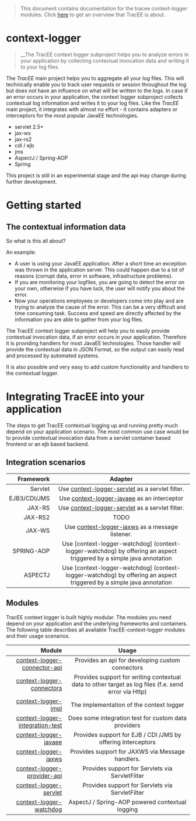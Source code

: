 > This document contains documentation for the tracee context-logger modules. Click [here](/README.md) to get an overview that TracEE is about.

# context-logger

> __The TracEE context logger subproject helps you to analyze errors in your application by collecting contextual invocation data and writing it to your log files.


The *TracEE* main project helps you to aggregate all your log files. This will technically enable you to track user requests or session throughout the log but does not have an influence on what will be written to the logs.
In case if an error occurs in your application, the context logger subproject collects contextual log information and writes it to your log files.
Like the *TracEE* main project, it integrates with almost no effort - it contains adapters or interceptors for the most popular JavaEE technologies.

* servlet 2.5+
* jax-ws
* jax-rs2
* cdi / ejb
* jms
* AspectJ / Spring-AOP
* Spring

This project is still in an experimental stage and the api may change during further development.

# Getting started

## The contextual information data

So what is this all about?

An example:
- A user is using your JavaEE application. After a short time an exception was thrown in the application server. This could happen due to a lot of reasons (corrupt data, error in software, infrastructure problems).
- If you are monitoring your logfiles, you are going to detect the error on your own, otherwise if you have luck, the user will notify you about the error.
- Now your operations employees or developers come into play and are trying to analyze the cause of the error. This can be a very difficult and time consuming task. Success and speed are directly affected by the information you are able to gather from your log files.

The TracEE context logger subproject will help you to easily provide contextual invocation data, if an error occurs in your application. Therefore it is providing handlers for most JavaEE technologies. Those handler will provide the contextual data in JSON Format, so the output can easily read and processed by automated systems.

It is also possible and very easy to add custom functionality and handlers to the contextual logger.

# Integrating TracEE into your application

The steps to get TracEE contextual logging up and running pretty much depend on your application scenario. The most common use case would be to provide contextual invocation data from a servlet container based frontend or an ejb based backend.

## Integration scenarios

| Framework    | Adapter |
| ----------:  |:------:|
| Servlet      | Use [context-logger-servlet](context-logger-servlet) as a servlet filter. |
| EJB3/CDI/JMS | Use [context-logger-javaee](context-logger-javaee) as an interceptor |
| JAX-RS       | Use [context-logger-servlet](context-logger-servlet) as a servlet filter. |
| JAX-RS2      | TODO |
| JAX-WS       | Use [context-logger-jaxws](context-logger-jaxws) as a message listener. |
| SPRING-AOP   | Use [context-logger-watchdog] (context-logger-watchdog) by offering an aspect triggered by a simple java annotation|
| ASPECTJ      | Use [context-logger-watchdog] (context-logger-watchdog) by offering an aspect triggered by a simple java annotation|



## Modules

TracEE context logger is built highly modular. The modules you need depend on your application and the underlying frameworks and containers.
The following table describes all available TracEE-context-logger modules and their usage scenarios.

| Module                                | Usage |
|--------------------------------------:|:-----:|
| [context-logger-connector-api](context-logger-connector-api)        | Provides an api for developing custom connectors |
| [context-logger-connectors](context-logger-connectors)              | Provides support for writing contextual data to other target as log files (f.e. send error via Http) |
| [context-logger-impl](context-logger-impl)                          | The implementation of the context logger |
| [context-logger-integration-test](context-logger-integration-test)  | Does some integration test for custom data providers |
| [context-logger-javaee](context-logger-javaee)                      | Provides support for EJB / CDI /JMS by offering Interceptors |
| [context-logger-jaxws](context-logger-jaxws)                        | Provides support for JAXWS via Message handlers. |
| [context-logger-provider-api](context-logger-provider-api)          | Provides support for Servlets via ServletFilter |
| [context-logger-servlet](context-logger-servlet)                    | Provides support for Servlets via ServletFilter |
| [context-logger-watchdog](context-logger-watchdog)                  | AspectJ / Spring-AOP powered contextual logging|
